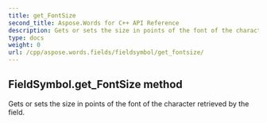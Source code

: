 ```yaml
---
title: get_FontSize
second_title: Aspose.Words for C++ API Reference
description: Gets or sets the size in points of the font of the character retrieved by the field. 
type: docs
weight: 0
url: /cpp/aspose.words.fields/fieldsymbol/get_fontsize/
---
```

## FieldSymbol.get_FontSize method


Gets or sets the size in points of the font of the character retrieved by the field. 


